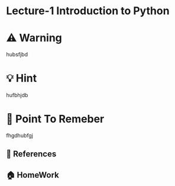 # Lecture-1 Introduction to Python

# ⚠️ Warning
hubsfjbd

# 💡 Hint
hufbhjdb

# 🧠 Point To Remeber
fhgdhubfgj



## 📖 References

## 🏠 HomeWork



